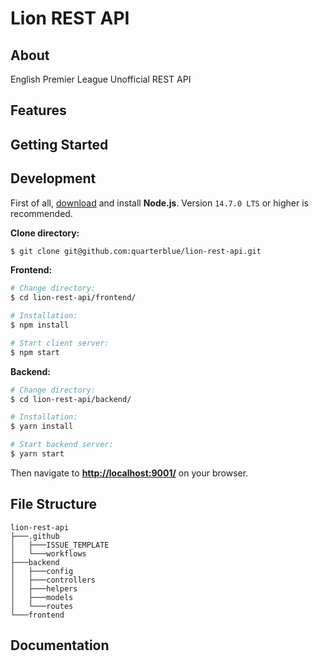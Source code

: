 # Lion REST API

## About
English Premier League Unofficial REST API

## Features

## Getting Started

## Development

First of all, [download](https://nodejs.org/en/) and install **Node.js**. Version `14.7.0 LTS` or higher is recommended.

**Clone directory:**
```bash
$ git clone git@github.com:quarterblue/lion-rest-api.git
```

**Frontend:**
```bash
# Change directory:
$ cd lion-rest-api/frontend/

# Installation:
$ npm install

# Start client server:
$ npm start
```

**Backend:**
```bash
# Change directory:
$ cd lion-rest-api/backend/

# Installation:
$ yarn install

# Start backend server:
$ yarn start
```

Then navigate to **[http://localhost:9001/](http://localhost:9001/)** on your browser.

## File Structure

```
lion-rest-api
├───.github
│   ├───ISSUE_TEMPLATE
│   └───workflows
├───backend
│   ├───config
│   ├───controllers
│   ├───helpers
│   ├───models
│   └───routes
└───frontend
```


## Documentation
